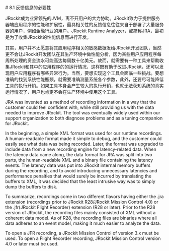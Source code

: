 <a name="8.1" />
# 8.1 反馈信息的必要性

JRockit成为业界领先的JVM，离不开用户的大力协助。JRockit致力于提供服务器端应用程序的性能和扩展性，最具相关性的反馈信息往往来自于部署了大量服务器的用户，例如金融行业的用户。JRockit  Runtime Analyzer，或简称JRA，最初是为了收集JRockit的性能信息而进行开发。

其实，用户并不太愿意将其应用程序相关的敏感数据发给JRockit开发团队，当然更不会让JRockit开发团队在其生产环境中做性能分析，因为某些用户应用程序每周所处理的资金流水可能高达每周数十亿美元。故而，就需要有一种工具来帮助收集JRockit和其中的应用程序的的运行情况，这样既有助于改进JRockit，还可以发现用户应用程序有哪些异常行为。当然，要想实现这个工具会面临一些挑战。要想准确的找到系统性能瓶颈，就需要准确测量系统各个参数，此外，还要尽可能降低工具的执行开销。如果工具本身会产生较大的执行开销，也就无法获知系统的真实运行情况了，用户也肯定不会在生产环境中使用这个工具。

JRA was invented as a method of recording information in a way that the customer
could feel confident with, while still providing us with the data needed to improve
JRockit. The tool was eventually widely used within our support organization to
both diagnose problems and as a tuning companion for JRockit.



In the beginning, a simple XML format was used for our runtime recordings. A
human-readable format made it simple to debug, and the customer could easily
see what data was being recorded. Later, the format was upgraded to include data
from a new recording engine for latency-related data. When the latency data came
along, the data format for JRA was split into two parts, the human-readable XML
and a binary file containing the latency events. The latency data was put into JRockit
internal memory buffers during the recording, and to avoid introducing unnecessary
latencies and performance penalties that would surely be incurred by translating the
buffers to XML, it was decided that the least intrusive way was to simply dump the
buffers to disk.

To summarize, recordings come in two different flavors having either the  .jra
extension (recordings prior to JRockit R28/JRockit Mission Control 4.0) or the  .jfr(JRockit Flight Recorder) extension (R28 or later). Prior to the R28 version of JRockit, the recording files mainly consisted of XML without a coherent data model. As
of R28, the recording files are binaries where all data adheres to an event model,
making it much easier to analyze the data.

To open a JFR recording, a JRockit Mission Control of version 3.x must be used. To
open a Flight Recorder recording, JRockit Mission Control version 4.0 or later must
be used.